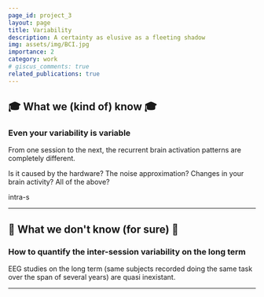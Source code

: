 ```yaml
---
page_id: project_3
layout: page
title: Variability
description: A certainty as elusive as a fleeting shadow
img: assets/img/BCI.jpg
importance: 2
category: work
# giscus_comments: true
related_publications: true
---
```



## 🎓 What we (kind of) know 🎓

### Even your variability is variable

From one session to the next, the recurrent brain activation patterns are completely different. 

Is it caused by the hardware? The noise approximation? Changes in your brain activity? All of the above?

intra-s


---

## 🤔 What we don't know (for sure) 🤔

### How to quantify the inter-session variability on the long term

EEG studies on the long term (same subjects recorded doing the same task over the span of several years) are quasi inexistant. 

---
